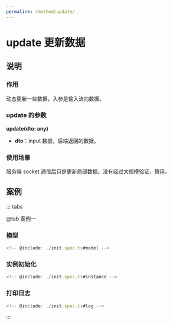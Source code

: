 ```yaml
---
permalink: /method/update/
---
```


# update 更新数据

## 说明

### 作用

动态更新一些数据，入参是输入流向数据。

### update 的参数

**update(dto: any)**

- **dto**：input 数据，后端返回的数据。

### 使用场景

服务端 socket 通信后只是更新局部数据。没有经过大规模验证，慎用。

## 案例

::: tabs

@tab 案例一

### 模型

```ts :no-line-numbers
<!-- @include: ./init.spec.ts#model -->
```

### 实例初始化

```ts :no-line-numbers
<!-- @include: ./init.spec.ts#instance -->
```

### 打印日志

```ts :no-line-numbers
<!-- @include: ./init.spec.ts#log -->
```

:::
